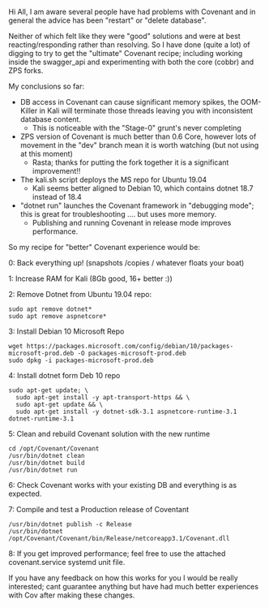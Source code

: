Hi All, 
I am aware several people have had problems with Covenant and in general the advice has been "restart" or "delete database".

Neither of which felt like they were "good" solutions and were at best reacting/responding rather than resolving.
So I have done (quite a lot) of digging to try to get the "ultimate" Covenant recipe; including working inside the swagger_api and experimenting with both the core (cobbr) and ZPS forks.

My conclusions so far:
* DB access in Covenant can cause significant memory spikes, the OOM-Killer in Kali will terminate those threads leaving you with inconsistent database content.
  * This is noticeable with the "Stage-0" grunt's never completing
* ZPS version of Covenant is much better than 0.6 Core, however lots of movement in the "dev" branch mean it is worth watching (but not using at this moment)
  * Rasta; thanks for putting the fork together it is a significant improvement!!
* The kali.sh script deploys the MS repo for Ubuntu 19.04
  * Kali seems better aligned to Debian 10, which contains dotnet 18.7 instead of 18.4
* "dotnet run" launches the Covenant framework in "debugging mode"; this is great for troubleshooting .... but uses more memory.
  * Publishing and running Covenant in release mode improves performance.

So my recipe for "better" Covenant experience would be:

0: Back everything up! (snapshots /copies / whatever floats your boat)

1: Increase RAM for Kali (8Gb good, 16+ better :))

2: Remove Dotnet from Ubuntu 19.04 repo:
```
sudo apt remove dotnet*
sudo apt remove aspnetcore*
```
3: Install Debian 10 Microsoft Repo
```
wget https://packages.microsoft.com/config/debian/10/packages-microsoft-prod.deb -O packages-microsoft-prod.deb
sudo dpkg -i packages-microsoft-prod.deb
```
4: Install dotnet form Deb 10 repo
```
sudo apt-get update; \
  sudo apt-get install -y apt-transport-https && \
  sudo apt-get update && \
  sudo apt-get install -y dotnet-sdk-3.1 aspnetcore-runtime-3.1 dotnet-runtime-3.1
```
5: Clean and rebuild Covenant solution with the new runtime
```
cd /opt/Covenant/Covenant
/usr/bin/dotnet clean
/usr/bin/dotnet build
/usr/bin/dotnet run
```
6: Check Covenant works with your existing DB and everything is as expected.

7: Compile and test a Production release of Coventant
```
/usr/bin/dotnet publish -c Release
/usr/bin/dotnet /opt/Covenant/Covenant/bin/Release/netcoreapp3.1/Covenant.dll
```
8: If you get improved performance; feel free to use the attached covenant.service systemd unit file.

If you have any feedback on how this works for you I would be really interested; cant guarantee anything but have had much better experiences with Cov after making these changes. 
